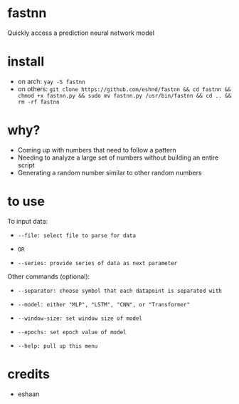 # fastnn
Quickly access a prediction neural network model
# install
- on arch: ```yay -S fastnn```
- on others: ```git clone https://github.com/eshnd/fastnn && cd fastnn && chmod +x fastnn.py && sudo mv fastnn.py /usr/bin/fastnn && cd .. && rm -rf fastnn```
# why?
- Coming up with numbers that need to follow a pattern
- Needing to analyze a large set of numbers without building an entire script
- Generating a random number similar to other random numbers
# to use
To input data:    
-     --file: select file to parse for data    
-     OR    
-     --series: provide series of data as next parameter    
Other commands (optional):    
-     --separator: choose symbol that each datapoint is separated with    
-     --model: either "MLP", "LSTM", "CNN", or "Transformer"      
-     --window-size: set window size of model    
-     --epochs: set epoch value of model    
-     --help: pull up this menu    
# credits
- eshaan
